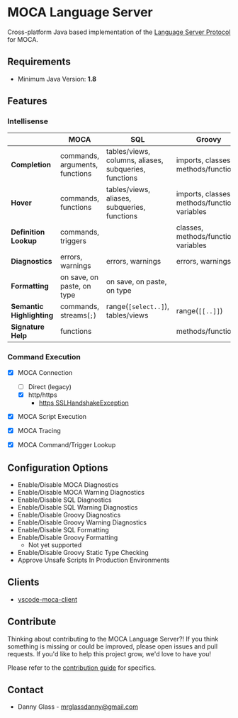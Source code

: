 # MOCA Language Server

Cross-platform Java based implementation of the [Language Server Protocol] for MOCA.


## Requirements

- Minimum Java Version: **1.8**


## Features

### Intellisense

|                           | MOCA                              | SQL                                                   | Groovy                                            |
|---------------------------|-----------------------------------|-------------------------------------------------------|---------------------------------------------------|
| **Completion**            | commands, arguments, functions    | tables/views, columns, aliases, subqueries, functions | imports, classes, methods/functions               |
| **Hover**                 | commands, functions               | tables/views, aliases, subqueries, functions          | imports, classes, methods/functions, variables    |
| **Definition Lookup**     | commands, triggers                |                                                       | classes, methods/functions, variables             |
| **Diagnostics**           | errors, warnings                  | errors, warnings                                      | errors, warnings                                  |
| **Formatting**            | on save, on paste, on type        | on save, on paste, on type                            |                                                   |
| **Semantic Highlighting** | commands, streams(```;```)        | range(```[select..]```), tables/views                 | range(```[[..]]```)                               |
| **Signature Help**        | functions                         |                                                       | methods/functions                                 |


### Command Execution

- [x] MOCA Connection
    - [ ] Direct (legacy)
    - [x] http/https
        - [https SSLHandshakeException]
- [x] MOCA Script Execution
- [x] MOCA Tracing
- [x] MOCA Command/Trigger Lookup


## Configuration Options

- Enable/Disable MOCA Diagnostics
- Enable/Disable MOCA Warning Diagnostics
- Enable/Disable SQL Diagnostics
- Enable/Disable SQL Warning Diagnostics
- Enable/Disable Groovy Diagnostics
- Enable/Disable Groovy Warning Diagnostics
- Enable/Disable SQL Formatting
- Enable/Disable Groovy Formatting
    - Not yet supported
- Enable/Disable Groovy Static Type Checking
- Approve Unsafe Scripts In Production Environments


## Clients

- [vscode-moca-client]


## Contribute

Thinking about contributing to the MOCA Language Server?! If you think something is missing or could be improved, please open issues and pull requests. If you'd like to help this project grow, we'd love to have you! 

Please refer to the [contribution guide] for specifics.


## Contact

- Danny Glass - mrglassdanny@gmail.com



[Language Server Protocol]: https://langserver.org
[vscode-moca-client]: https://github.com/mrglassdanny/vscode-moca-client
[https SSLHandshakeException]: https://stackoverflow.com/questions/9619030/resolving-javax-net-ssl-sslhandshakeexception-sun-security-validator-validatore
[contribution guide]: https://github.com/mrglassdanny/moca-language-server/blob/master/CONTRIBUTE.md

